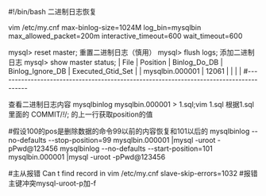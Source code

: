 #!/bin/bash
二进制日志恢复

vim /etc/my.cnf
max-binlog-size=1024M
log_bin=mysqlbin
max_allowed_packet=200m
interactive_timeout=600
wait_timeout=600

mysql> reset master;	   重置二进制日志（慎用）
mysql> flush logs;		添加二进制日志
mysql> show master status;
| File            | Position | Binlog_Do_DB | Binlog_Ignore_DB | Executed_Gtid_Set |
| mysqlbin.000001 |    12061 |              |                  |                   |
#---------------------------------------------------------------------------------------

查看二进制日志内容
mysqlbinlog mysqlbin.000001 > 1.sql;vim 1.sql
根据1.sql里面的 COMMIT/*!*/; 的上一行获取position的值

#假设100的pos是删除数据的命令99以前的内容恢复和101以后的
mysqlbinlog --no-defaults --stop-position=99   mysqlbin.000001 |mysql -uroot -pPwd@123456
mysqlbinlog --no-defaults --start-position=101 mysqlbin.000001 |mysql -uroot -pPwd@123456

#主从报错 Can t find record in 
vim /etc/my.cnf
slave-skip-errors=1032
#报错主键冲突mysql-uroot-p加-f
